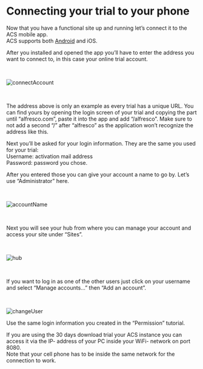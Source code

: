 # Connecting your trial to your phone

Now that you have a functional site up and running let’s connect it to the ACS mobile app.  
ACS supports both [Android](https://play.google.com/store/apps/details?id=org.alfresco.mobile.android.application) and iOS.

After you installed and opened the app you’ll have to enter the address you want to connect to, in this case your online trial account.

<br />

![connectAccount](../images/contract-management/connectAccount.png)

<br />

The address above is only an example as every trial has a unique URL. You can find yours by opening the login screen of your trial and copying the part until “alfresco.com”, paste it into the app and add “/alfresco”. Make sure to not add a second “/” after “alfresco” as the application won’t recognize the address like this.

Next you’ll be asked for your login information. They are the same you used for your trial:  
Username: activation mail address  
Password: password you chose.

After you entered those you can give your account a name to go by. Let’s use “Administrator” here.

<br />

![accountName](../images/contract-management/accountName.png)

<br />

Next you will see your hub from where you can manage your account and access your site under “Sites”.

<br />

![hub](../images/contract-management/hub.png)

<br />

If you want to log in as one of the other users just click on your username and select “Manage accounts…” then “Add an account”.

<br />

![changeUser](../images/contract-management/changeUser.png)

Use the same login information you created in the “Permission” tutorial.

If you are using the 30 days download trial your ACS instance you can access it via the IP- address of your PC inside your WiFi- network on port 8080.  
Note that your cell phone has to be inside the same network for the connection to work.
